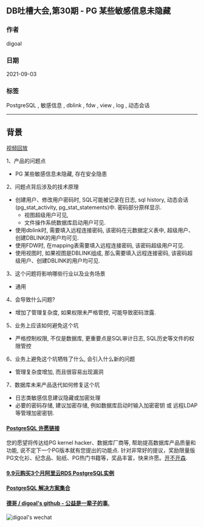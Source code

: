 ## DB吐槽大会,第30期 - PG 某些敏感信息未隐藏    
    
### 作者    
digoal    
    
### 日期    
2021-09-03    
    
### 标签    
PostgreSQL , 敏感信息 , dblink , fdw , view , log , 动态会话      
    
----    
    
## 背景    
[视频回放](https://www.bilibili.com/video/BV1Qf4y1A7zY/)    
    
1、产品的问题点    
- PG 某些敏感信息未隐藏, 存在安全隐患    
    
2、问题点背后涉及的技术原理    
- 创建用户、修改用户密码时, SQL可能被记录在日志, sql history, 动态会话(pg_stat_activity, pg_stat_statements)中. 密码部分原样显示.     
    - 视图超级用户可见,     
    - 文件操作系统数据库启动用户可见.     
- 使用dblink时, 需要填入远程连接密码, 该密码在元数据定义表中, 超级用户、创建DBLINK的用户均可见.     
- 使用FDW时, 在mapping表需要填入远程连接密码, 该密码超级用户可见.     
- 使用视图时, 如果视图是DBLINK组成, 那么需要填入远程连接密码, 该密码超级用户、创建DBLINK的用户均可见.     
    
3、这个问题将影响哪些行业以及业务场景    
- 通用    
    
4、会导致什么问题?    
- 增加了管理复杂度, 如果权限未严格管控, 可能导致密码泄露.     
    
5、业务上应该如何避免这个坑    
- 严格控制权限, 不仅是数据库, 更重要点是SQL审计日志, SQL历史等文件的权限管控    
    
6、业务上避免这个坑牺牲了什么, 会引入什么新的问题    
- 管理复杂度增加, 而且很容易出现漏洞    
    
7、数据库未来产品迭代如何修复这个坑    
- 日志类敏感信息建议隐藏或加密处理  
- 必要的密码存储, 建议加密存储, 例如数据库启动时输入加密密钥 或 远程LDAP等管理加密密钥.     
       
  
#### [PostgreSQL 许愿链接](https://github.com/digoal/blog/issues/76 "269ac3d1c492e938c0191101c7238216")
您的愿望将传达给PG kernel hacker、数据库厂商等, 帮助提高数据库产品质量和功能, 说不定下一个PG版本就有您提出的功能点. 针对非常好的提议，奖励限量版PG文化衫、纪念品、贴纸、PG热门书籍等，奖品丰富，快来许愿。[开不开森](https://github.com/digoal/blog/issues/76 "269ac3d1c492e938c0191101c7238216").  
  
  
#### [9.9元购买3个月阿里云RDS PostgreSQL实例](https://www.aliyun.com/database/postgresqlactivity "57258f76c37864c6e6d23383d05714ea")
  
  
#### [PostgreSQL 解决方案集合](https://yq.aliyun.com/topic/118 "40cff096e9ed7122c512b35d8561d9c8")
  
  
#### [德哥 / digoal's github - 公益是一辈子的事.](https://github.com/digoal/blog/blob/master/README.md "22709685feb7cab07d30f30387f0a9ae")
  
  
![digoal's wechat](../pic/digoal_weixin.jpg "f7ad92eeba24523fd47a6e1a0e691b59")
  
